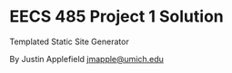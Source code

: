 EECS 485 Project 1 Solution
===========================
Templated Static Site Generator


By Justin Applefield <jmapple@umich.edu>

